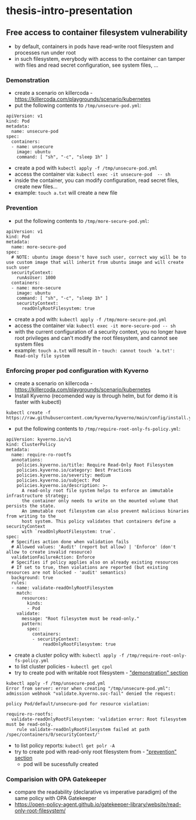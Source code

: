 # thesis-intro-presentation

## Free access to container filesystem vulnerability
- by default, containers in pods have read-write root filesystem and processes run under root
- in such filesystem, everybody with access to the container can tamper with files and read secret configuration, see system files, ...

### Demonstration
- create a scenario on killercoda - https://killercoda.com/playgrounds/scenario/kubernetes
- put the following contents to `/tmp/unsecure-pod.yml`:
```
apiVersion: v1
kind: Pod
metadata:
  name: unsecure-pod
spec:
  containers:
  - name: unsecure            
    image: ubuntu
    command: [ "sh", "-c", "sleep 1h" ]
```
- create a pod with `kubectl apply -f /tmp/unsecure-pod.yml`
- access the container via: `kubectl exec -it unsecure-pod  -- sh`
- inside the container, you can modify configuration, read secret files, create new files...
- example: `touch a.txt` will create a new file

### Prevention
- put the following contents to `/tmp/more-secure-pod.yml`:
```
apiVersion: v1
kind: Pod
metadata:
  name: more-secure-pod
spec:
  # NOTE: ubuntu image doesn't have such user, correct way will be to use custom image that will inherit from ubuntu image and will create such user
  securityContext:
    runAsUser: 1000
  containers:
  - name: more-secure
    image: ubuntu
    command: [ "sh", "-c", "sleep 1h" ]
    securityContext:
      readOnlyRootFilesystem: true
```
- create a pod with: `kubectl apply -f /tmp/more-secure-pod.yml`
- access the container via: `kubectl exec -it more-secure-pod -- sh`
- with the current configuration of a security context, you no longer have root privileges and can't modify the root filesystem, and cannot see system files
- example: `touch a.txt` will result in - `touch: cannot touch 'a.txt': Read-only file system`

### Enforcing proper pod configuration with Kyverno
- create a scenario on killercoda - https://killercoda.com/playgrounds/scenario/kubernetes
- Install Kyverno (recomended way is through helm, but for demo it is faster with kubectl)
```
kubectl create -f https://raw.githubusercontent.com/kyverno/kyverno/main/config/install.yaml
```
- put the following contents to `/tmp/require-root-only-fs-policy.yml`:
```
apiVersion: kyverno.io/v1
kind: ClusterPolicy
metadata:
  name: require-ro-rootfs
  annotations:
    policies.kyverno.io/title: Require Read-Only Root Filesystem
    policies.kyverno.io/category: Best Practices
    policies.kyverno.io/severity: medium
    policies.kyverno.io/subject: Pod
    policies.kyverno.io/description: >-
      A read-only root file system helps to enforce an immutable infrastructure strategy;
      the container only needs to write on the mounted volume that persists the state.
      An immutable root filesystem can also prevent malicious binaries from writing to the
      host system. This policy validates that containers define a securityContext
      with `readOnlyRootFilesystem: true`.
spec:
  # Specifies action done when validation fails
  # Allowed values: 'Audit' (report but allow) | 'Enforce' (don't allow to create invalid resource)
  validationFailureAction: Enforce
  # Specifies if policy applies also on already existing resources
  # If set to true, then violations are reported (but existing resources are not blocked - 'audit' semantics)
  background: true
  rules:
  - name: validate-readOnlyRootFilesystem
    match:
      resources:
        kinds:
        - Pod
    validate:
      message: "Root filesystem must be read-only."
      pattern:
        spec:
          containers:
          - securityContext:
              readOnlyRootFilesystem: true
```
- create a cluster policy with: `kubectl apply -f /tmp/require-root-only-fs-policy.yml`
- to list cluster policies - `kubectl get cpol`
- try to create pod with writable root filesystem - ["demonstration" section](#demonstration)
```
kubectl apply -f /tmp/unsecure-pod.yml
Error from server: error when creating "/tmp/unsecure-pod.yml": admission webhook "validate.kyverno.svc-fail" denied the request: 

policy Pod/default/unsecure-pod for resource violation: 

require-ro-rootfs:
  validate-readOnlyRootFilesystem: 'validation error: Root filesystem must be read-only.
    rule validate-readOnlyRootFilesystem failed at path /spec/containers/0/securityContext/'
```
- to list policy reports: `kubectl get polr -A`
- try to create pod with read-only root filesystem from - ["prevention" section](#prevention)
  - pod will be sucessfully created

### Comparision with OPA Gatekeeper
- compare the readability (declarative vs imperative paradigm) of the same policy with OPA Gatekeeper
- https://open-policy-agent.github.io/gatekeeper-library/website/read-only-root-filesystem/
